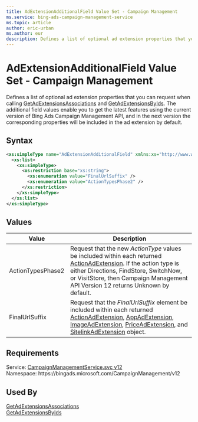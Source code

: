 ```yaml
---
title: AdExtensionAdditionalField Value Set - Campaign Management
ms.service: bing-ads-campaign-management-service
ms.topic: article
author: eric-urban
ms.author: eur
description: Defines a list of optional ad extension properties that you can request when calling GetAdExtensionsAssociations and GetAdExtensionsByIds.
---
```

# AdExtensionAdditionalField Value Set - Campaign Management
Defines a list of optional ad extension properties that you can request when calling [GetAdExtensionsAssociations](getadextensionsassociations.md) and [GetAdExtensionsByIds](getadextensionsbyids.md). The additional field values enable you to get the latest features using the current version of Bing Ads Campaign Management API, and in the next version the corresponding properties will be included in the ad extension by default.  

## Syntax
```xml
<xs:simpleType name="AdExtensionAdditionalField" xmlns:xs="http://www.w3.org/2001/XMLSchema">
  <xs:list>
    <xs:simpleType>
      <xs:restriction base="xs:string">
        <xs:enumeration value="FinalUrlSuffix" />
        <xs:enumeration value="ActionTypesPhase2" />
      </xs:restriction>
    </xs:simpleType>
  </xs:list>
</xs:simpleType>
```

## <a name="values"></a>Values

|Value|Description|
|-----------|---------------|
|<a name="actiontypesphase2"></a>ActionTypesPhase2|Request that the new *ActionType* values be included within each returned [ActionAdExtension](actionadextension.md#actiontype). If the action type is either Directions, FindStore, SwitchNow, or VisitStore, then Campaign Management API Version 12 returns Unknown by default.|
|<a name="finalurlsuffix"></a>FinalUrlSuffix|Request that the *FinalUrlSuffix* element be included within each returned [ActionAdExtension](actionadextension.md#finalurlsuffix), [AppAdExtension](appadextension.md#finalurlsuffix), [ImageAdExtension](imageadextension.md#finalurlsuffix), [PriceAdExtension](priceadextension.md#finalurlsuffix), and [SitelinkAdExtension](sitelinkadextension.md#finalurlsuffix) object.|

## Requirements
Service: [CampaignManagementService.svc v12](https://campaign.api.bingads.microsoft.com/Api/Advertiser/CampaignManagement/v12/CampaignManagementService.svc)  
Namespace: https\://bingads.microsoft.com/CampaignManagement/v12  

## Used By
[GetAdExtensionsAssociations](getadextensionsassociations.md)  
[GetAdExtensionsByIds](getadextensionsbyids.md)  
